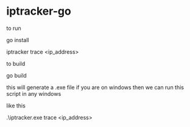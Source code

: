# iptracker-go


to run 

go install

iptracker trace <ip_address>


to build

go build

this will generate a .exe file if you are on windows then we can run this script in any windows

like this 

.\iptracker.exe trace <ip_address>
